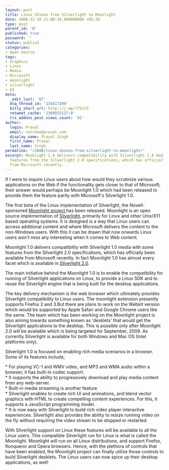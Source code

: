 ```yaml
---
layout: post
title: Linux Shines from Silverlight to Moonlight
date: 2008-12-10 11:08:34.000000000 +05:30
type: post
parent_id: '0'
published: true
password: ''
status: publish
categories:
- Open Source
tags:
- Graphics
- Linux
- Media
- Microsoft
- moonlight
- silverlight
- UI
meta:
  _edit_last: '67'
  dsq_thread_id: '135617209'
  bitly_short_url: http://j.mp/lTViYZ
  retweet_cache: '1309553127:0'
  trx_addons_post_views_count: '41'
author:
  login: Praval
  email: catchme@praval.com
  display_name: Praval Singh
  first_name: Praval
  last_name: Singh
permalink: "/2008/linux-shines-from-silverlight-to-moonlight/"
excerpt: Moonlight 1.0 delivers compatibility with Silverlight 1.0 media with some
  features from the Silverlight 2.0 specifications, which has officially been available
  from Microsoft recently.
---
```

<p>If I were to inquire Linux users about how would they scrutinize various applications on the Web if the functionality gets closer to that of Microsoft; their answer would perhaps be Moonlight 1.0 which had been released to provide them the feature parity with Microsoft's Silverlight 1.0.</p>
<p>The first beta of the Linux implementation of Silverlight, the Novell-sponsored <a href="http://www.go-mono.com/moonlight">Moonlight project </a>has been released. Moonlight is an open source implementation of <a href="http://silverlight.net/">Silverlight</a>, primarily for Linux and other Unix/X11 based operating systems. It is designed is a way that Linux users can access additional content and where Microsoft delivers the content to the non-Windows users. With this it can be drawn that now onwards Linux users won't miss any interesting when it comes to Web content. </p>
<p>Moonlight 1.0 delivers compatibility with Silverlight 1.0 media with some features from the Silverlight 2.0 specifications, which has officially been available from Microsoft recently. In fact Moonlight 1.0 has almost every facet which is available in <a href="http://www.internetnews.com/dev-news/article.php/3777661">Silverlight 2.0</a>. </p>
<p>The main initiative behind the Moonlight 1.0 is to enable the compatibility for running of Silverlight applications on Linux, to provide a Linux SDK and to reuse the Silverlight engine that is being built for the desktop applications.</p>
<p>The key delivery mechanism is the web browser which ultimately provides Silverlight compatibility to Linux users. The moonlight extension presently supports Firefox 2 and 3.But there are plans to work on the Webkit version which would be supported by Apple Safari and Google Chrome users like the same. The team which has been working on the Moonlight project is also aiming towards something known as 'desklets' that would get the Silverlight applications to the desktop. This is possible only after Moonlight 2.0 will be available which is being targeted for September, 2009. As currently Silverlight is available for both Windows and Mac OS (Intel platforms only).</p>
<p>Silverlight 1.0 is focused on enabling rich media scenarios in a browser. Some of its features include;</p>
<p>*  For playing VC-1 and WMV video, and MP3 and WMA audio within a browser, it has built-in codec support.<br />
* It supports the ability to progressively download and play media content from any web-server.<br />
* Built-in media streaming is another feature<br />
* Silverlight enables to create rich UI and animations, and blend vector graphics with HTML to create compelling content experiences. For this, it supports a JavaScript programming model.<br />
* It is now easy with Silverlight to build rich video player interactive experiences.  Silverlight also provides the ability to resize running video on the fly without requiring the video stream to be stopped or restarted.</p>
<p>With Silverlight support on Linux these features will be available to all the Linux users. This compatible Silverlight run for Linux is what is called the Moonlight. Moonlight will run on all Linux distributions, and support Firefox, Konqueror and Opera browsers. Hence, with the plethora of controls that have been enabled, the Moonlight project can finally utilize those controls to build Silverlight desklets. The Linux users can now spice up their desktop applications, as well!</p>
